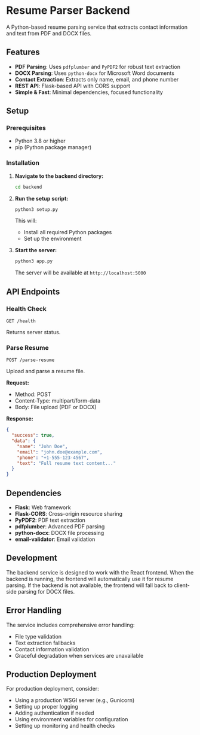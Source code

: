 # Resume Parser Backend

A Python-based resume parsing service that extracts contact information and text from PDF and DOCX files.

## Features

- **PDF Parsing**: Uses `pdfplumber` and `PyPDF2` for robust text extraction
- **DOCX Parsing**: Uses `python-docx` for Microsoft Word documents
- **Contact Extraction**: Extracts only name, email, and phone number
- **REST API**: Flask-based API with CORS support
- **Simple & Fast**: Minimal dependencies, focused functionality

## Setup

### Prerequisites

- Python 3.8 or higher
- pip (Python package manager)

### Installation

1. **Navigate to the backend directory:**

   ```bash
   cd backend
   ```

2. **Run the setup script:**

   ```bash
   python3 setup.py
   ```

   This will:

   - Install all required Python packages
   - Set up the environment

3. **Start the server:**

   ```bash
   python3 app.py
   ```

   The server will be available at `http://localhost:5000`

## API Endpoints

### Health Check

```
GET /health
```

Returns server status.

### Parse Resume

```
POST /parse-resume
```

Upload and parse a resume file.

**Request:**

- Method: POST
- Content-Type: multipart/form-data
- Body: File upload (PDF or DOCX)

**Response:**

```json
{
  "success": true,
  "data": {
    "name": "John Doe",
    "email": "john.doe@example.com",
    "phone": "+1-555-123-4567",
    "text": "Full resume text content..."
  }
}
```

## Dependencies

- **Flask**: Web framework
- **Flask-CORS**: Cross-origin resource sharing
- **PyPDF2**: PDF text extraction
- **pdfplumber**: Advanced PDF parsing
- **python-docx**: DOCX file processing
- **email-validator**: Email validation

## Development

The backend service is designed to work with the React frontend. When the backend is running, the frontend will automatically use it for resume parsing. If the backend is not available, the frontend will fall back to client-side parsing for DOCX files.

## Error Handling

The service includes comprehensive error handling:

- File type validation
- Text extraction fallbacks
- Contact information validation
- Graceful degradation when services are unavailable

## Production Deployment

For production deployment, consider:

- Using a production WSGI server (e.g., Gunicorn)
- Setting up proper logging
- Adding authentication if needed
- Using environment variables for configuration
- Setting up monitoring and health checks
